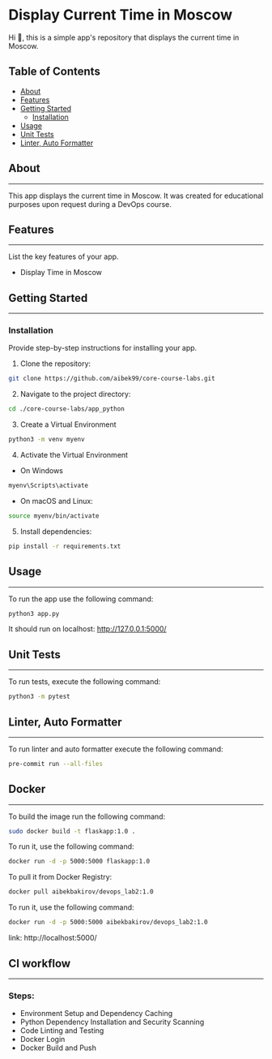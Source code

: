 # Display Current Time in Moscow

Hi :wave:, this is a simple app's repository that displays the current time in Moscow.

## Table of Contents

- [About](#about)
- [Features](#features)
- [Getting Started](#getting-started)
  - [Installation](#installation)
- [Usage](#usage)
- [Unit Tests](#unit-tests)
- [Linter, Auto Formatter](#linter-auto-formatter)

## About

---------------------------------------------------------------


This app displays the current time in Moscow. It was created for educational purposes upon request during a DevOps course.

## Features

---------------------------------------------------------------


List the key features of your app.

- Display Time in Moscow

## Getting Started

---------------------------------------------------------------

### Installation

Provide step-by-step instructions for installing your app.

1. Clone the repository: 
```Bash
git clone https://github.com/aibek99/core-course-labs.git
```
2. Navigate to the project directory: 
```Bash
cd ./core-course-labs/app_python
```
3. Create a Virtual Environment
```Bash
python3 -m venv myenv
```
4. Activate the Virtual Environment
- On Windows
```Bash
myenv\Scripts\activate
```
- On macOS and Linux:
```Bash
source myenv/bin/activate
```
5. Install dependencies: 
```Bash
pip install -r requirements.txt
```

## Usage

---------------------------------------------------------------


To run the app use the following command:
```Bash
python3 app.py
```

It should run on localhost: http://127.0.0.1:5000/

## Unit Tests

---------------------------------------------------------------

To run tests, execute the following command: 
```Bash
python3 -m pytest
```

## Linter, Auto Formatter

---------------------------------------------------------------

To run linter and auto formatter execute the following command: 
```Bash
pre-commit run --all-files
```

## Docker 

---------------------------------------------------------------

To build the image run the following command: 
```Bash
sudo docker build -t flaskapp:1.0 .
```

To run it, use the following command:
```Bash
docker run -d -p 5000:5000 flaskapp:1.0
```

To pull it from Docker Registry:
```Bash
docker pull aibekbakirov/devops_lab2:1.0
```

To run it, use the following command:
```Bash
docker run -d -p 5000:5000 aibekbakirov/devops_lab2:1.0
```

link: http://localhost:5000/

## CI workflow

---------------------------------------------------------------

### Steps: 
- Environment Setup and Dependency Caching
- Python Dependency Installation and Security Scanning
- Code Linting and Testing
- Docker Login
- Docker Build and Push